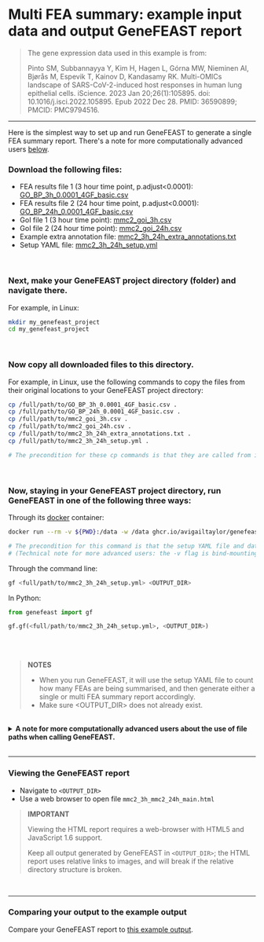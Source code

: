 # Multi FEA summary: example input data and output GeneFEAST report

> The gene expression data used in this example is from: 
>
> Pinto SM, Subbannayya Y, Kim H, Hagen L, Górna MW, Nieminen AI, Bjørås M, Espevik T, Kainov D, Kandasamy RK. Multi-OMICs landscape of SARS-CoV-2-induced host responses in human lung epithelial cells. iScience. 2023 Jan 20;26(1):105895. doi: 10.1016/j.isci.2022.105895. Epub 2022 Dec 28. PMID: 36590899; PMCID: PMC9794516.

---
Here is the simplest way to set up and run GeneFEAST to generate a single FEA summary report. There's a note for more computationally advanced users [below](#advanced).

### Download the following files:

<ul>
  <li>FEA results file 1 (3 hour time point, p.adjust<0.0001): <a href="https://avigailtaylor.github.io/GeneFEAST/GO_BP_3h_0.0001_4GF_basic.csv" download>GO_BP_3h_0.0001_4GF_basic.csv</a></li>
  <li>FEA results file 2 (24 hour time point, p.adjust<0.0001): <a href="https://avigailtaylor.github.io/GeneFEAST/GO_BP_24h_0.0001_4GF_basic.csv" download>GO_BP_24h_0.0001_4GF_basic.csv</a></li>
  <li>GoI file 1 (3 hour time point): <a href="https://avigailtaylor.github.io/GeneFEAST/mmc2_goi_3h.csv" download>mmc2_goi_3h.csv</a></li>
  <li>GoI file 2 (24 hour time point): <a href="https://avigailtaylor.github.io/GeneFEAST/mmc2_goi_24h.csv" download>mmc2_goi_24h.csv</a></li>
  <li>Example extra annotation file: <a href="https://avigailtaylor.github.io/GeneFEAST/mmc2_3h_24h_extra_annotations.txt" download>mmc2_3h_24h_extra_annotations.txt</a></li>
  <li>Setup YAML file: <a href="https://avigailtaylor.github.io/GeneFEAST/mmc2_3h_24h_setup.yml" download>mmc2_3h_24h_setup.yml</a></li>
</ul>

<br>

### Next, make your GeneFEAST project directory (folder) and navigate there. 

For example, in Linux:

```bash
mkdir my_genefeast_project
cd my_genefeast_project
```

<br>

### Now copy all downloaded files to this directory. 
For example, in Linux, use the following commands to copy the files from their original locations to your GeneFEAST project directory:

```bash
cp /full/path/to/GO_BP_3h_0.0001_4GF_basic.csv .
cp /full/path/to/GO_BP_24h_0.0001_4GF_basic.csv .
cp /full/path/to/mmc2_goi_3h.csv .
cp /full/path/to/mmc2_goi_24h.csv .
cp /full/path/to/mmc2_3h_24h_extra_annotations.txt .
cp /full/path/to/mmc2_3h_24h_setup.yml .

# The precondition for these cp commands is that they are called from inside your GeneFEAST project directory.
```

<br>

### Now, staying in your GeneFEAST project directory, run GeneFEAST in one of the following three ways:

Through its [docker](https://docs.docker.com/get-docker/) container:

```bash
docker run --rm -v ${PWD}:/data -w /data ghcr.io/avigailtaylor/genefeast gf mmc2_3h_24h_setup.yml <OUTPUT_DIR>

# The precondition for this command is that the setup YAML file and data files are located in directory ${PWD}.
# (Technical note for more advanced users: the -v flag is bind-mounting directory ${PWD} on the host machine to the directory called data in the container.)
```

Through the command line:

```bash
gf <full/path/to/mmc2_3h_24h_setup.yml> <OUTPUT_DIR>
```

In Python:

```python
from genefeast import gf

gf.gf(<full/path/to/mmc2_3h_24h_setup.yml>, <OUTPUT_DIR>)
```

<br>

<br>
<blockquote>
<b>NOTES</b>
<ul>
<li>When you run GeneFEAST, it will use the setup YAML file to count how many FEAs are being summarised, and then generate either a single or multi FEA summary report accordingly.</li>
<li>Make sure &lt;OUTPUT_DIR&gt;  does not already exist.</li>
</ul>
</blockquote>

<br>

<details>
  <summary><b><a name="advanced">A note for more computationally advanced users about the use of file paths when calling GeneFEAST.</a></b></summary>

  <br>

  <p><i>If, like me, you prefer to use a directory structure that separates code, input, and output, that's absolutely fine. If you know what you're
  doing you can replace file names with file paths, in either or both of the main call to GeneFEAST and the setup YAML file, and GeneFEAST will know
  what to do.... I've just put the most simple process here so that all users can get started with GeneFEAST!</i></p>
  
  <p><i>On an extra technical note - if you're using GeneFEAST via its Docker container please do make sure that all the directories referenced in your GeneFEAST call and setup YAML file are 
    bind-mounted to the correct directory on the host computer :)</i></p>

</details>

<br>

---


### Viewing the GeneFEAST report

- Navigate to `<OUTPUT_DIR>`
- Use a web browser to open file `mmc2_3h_mmc2_24h_main.html`

> **IMPORTANT**
> 
> Viewing the HTML report requires a web-browser with HTML5 and JavaScript 1.6 support.
>
> Keep all output generated by GeneFEAST in `<OUTPUT_DIR>`; the HTML report uses relative links to images, and will break if the relative directory structure is broken.

<br>

---

### Comparing your output to the example output

Compare your GeneFEAST report to <a href="https://github.com/avigailtaylor/GeneFEAST/tree/main/example_outputs/multi_genefeast_example">this example output</a>. 
